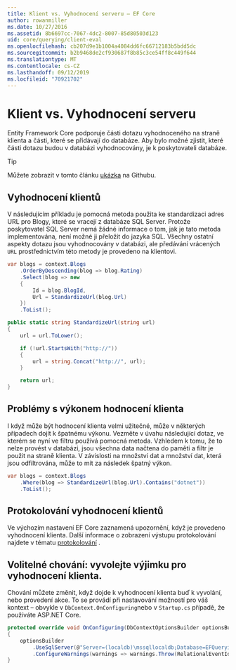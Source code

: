 ```yaml
---
title: Klient vs. Vyhodnocení serveru – EF Core
author: rowanmiller
ms.date: 10/27/2016
ms.assetid: 8b6697cc-7067-4dc2-8007-85d80503d123
uid: core/querying/client-eval
ms.openlocfilehash: cb207d9e1b1004a4084dd6fc66712183b5bdd5dc
ms.sourcegitcommit: b2b9468de2cf930687f8b85c3ce54ff8c449f644
ms.translationtype: MT
ms.contentlocale: cs-CZ
ms.lasthandoff: 09/12/2019
ms.locfileid: "70921702"
---
```

# <a name="client-vs-server-evaluation"></a>Klient vs. Vyhodnocení serveru

Entity Framework Core podporuje části dotazu vyhodnoceného na straně klienta a části, které se přidávají do databáze. Aby bylo možné zjistit, které části dotazu budou v databázi vyhodnocovány, je k poskytovateli databáze.

> [!TIP]  
> Můžete zobrazit v tomto článku [ukázka](https://github.com/aspnet/EntityFramework.Docs/tree/master/samples/core/Querying) na Githubu.

## <a name="client-evaluation"></a>Vyhodnocení klientů

V následujícím příkladu je pomocná metoda použita ke standardizaci adres URL pro Blogy, které se vracejí z databáze SQL Server. Protože poskytovatel SQL Server nemá žádné informace o tom, jak je tato metoda implementována, není možné ji přeložit do jazyka SQL. Všechny ostatní aspekty dotazu jsou vyhodnocovány v databázi, ale předávání vrácených `URL` prostřednictvím této metody je provedeno na klientovi.

<!-- [!code-csharp[Main](samples/core/Querying/ClientEval/Sample.cs?highlight=6)] -->
``` csharp
var blogs = context.Blogs
    .OrderByDescending(blog => blog.Rating)
    .Select(blog => new
    {
        Id = blog.BlogId,
        Url = StandardizeUrl(blog.Url)
    })
    .ToList();
```

<!-- [!code-csharp[Main](samples/core/Querying/ClientEval/Sample.cs)] -->
``` csharp
public static string StandardizeUrl(string url)
{
    url = url.ToLower();

    if (!url.StartsWith("http://"))
    {
        url = string.Concat("http://", url);
    }

    return url;
}
```

## <a name="client-evaluation-performance-issues"></a>Problémy s výkonem hodnocení klienta

I když může být hodnocení klienta velmi užitečné, může v některých případech dojít k špatnému výkonu. Vezměte v úvahu následující dotaz, ve kterém se nyní ve filtru používá pomocná metoda. Vzhledem k tomu, že to nelze provést v databázi, jsou všechna data načtena do paměti a filtr je použit na straně klienta. V závislosti na množství dat a množství dat, která jsou odfiltrována, může to mít za následek špatný výkon.

<!-- [!code-csharp[Main](samples/core/Querying/ClientEval/Sample.cs)] -->
``` csharp
var blogs = context.Blogs
    .Where(blog => StandardizeUrl(blog.Url).Contains("dotnet"))
    .ToList();
```

## <a name="client-evaluation-logging"></a>Protokolování vyhodnocení klientů

Ve výchozím nastavení EF Core zaznamená upozornění, když je provedeno vyhodnocení klienta. Další informace o zobrazení výstupu protokolování najdete v tématu [protokolování](../miscellaneous/logging.md) . 

## <a name="optional-behavior-throw-an-exception-for-client-evaluation"></a>Volitelné chování: vyvolejte výjimku pro vyhodnocení klienta.

Chování můžete změnit, když dojde k vyhodnocení klienta buď k vyvolání, nebo provedení akce. To se provádí při nastavování možností pro váš kontext – obvykle v `DbContext.OnConfiguring`nebo v `Startup.cs` případě, že používáte ASP.NET Core.

<!-- [!code-csharp[Main](samples/core/Querying/ClientEval/ThrowOnClientEval/BloggingContext.cs?highlight=5)] -->
``` csharp
protected override void OnConfiguring(DbContextOptionsBuilder optionsBuilder)
{
    optionsBuilder
        .UseSqlServer(@"Server=(localdb)\mssqllocaldb;Database=EFQuerying;Trusted_Connection=True;")
        .ConfigureWarnings(warnings => warnings.Throw(RelationalEventId.QueryClientEvaluationWarning));
}
```
